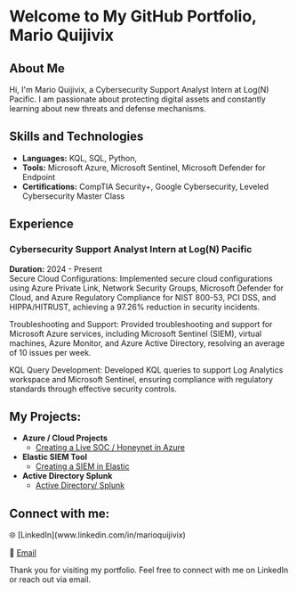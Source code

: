 # Welcome to My GitHub Portfolio, Mario Quijivix

## About Me
Hi, I'm Mario Quijivix, a Cybersecurity Support Analyst Intern at Log(N) Pacific. I am passionate about protecting digital assets and constantly learning about new threats and defense mechanisms. 
##  Skills and Technologies
- **Languages:** KQL, SQL, Python, 
- **Tools:** Microsoft Azure, Microsoft Sentinel, Microsoft Defender for Endpoint 
- **Certifications:** CompTIA Security+, Google Cybersecurity, Leveled Cybersecurity Master Class

## Experience
### Cybersecurity Support Analyst Intern at Log(N) Pacific
**Duration:** 2024 - Present  
Secure Cloud Configurations: Implemented secure cloud configurations using Azure Private Link, Network Security Groups, Microsoft Defender for Cloud, and Azure Regulatory Compliance for NIST 800-53, PCI DSS, and HIPPA/HITRUST, achieving a 97.26% reduction in security incidents.

Troubleshooting and Support: Provided troubleshooting and support for Microsoft Azure services, including Microsoft Sentinel (SIEM), virtual machines, Azure Monitor, and Azure Active Directory, resolving an average of 10 issues per week.

KQL Query Development: Developed KQL queries to support Log Analytics workspace and Microsoft Sentinel, ensuring compliance with regulatory standards through effective security controls.




<h2> My Projects:</h2>

- <b>Azure / Cloud Projects</b>
  - [Creating a Live SOC / Honeynet in Azure](https://github.com/mquijivix/Azure-SOC--Honeynet)
- <b>Elastic SIEM Tool</b>
  - [Creating a SIEM in Elastic](https://github.com/mquijivix/SIEM-)
- <b>Active Directory Splunk</b>
  - [Active Directory/ Splunk ](https://github.com/mquijivix/Active-Directory-and-Splunk-Project-/tree/main-)




<h2> Connect with me:</h2>
🌐 [LinkedIn](www.linkedin.com/in/marioquijivix)

📧 [Email](mailto:mquijivix3@gmail.com)

Thank you for visiting my portfolio. Feel free to connect with me on LinkedIn or reach out via email.



<!--
**mquijivix/mquijivix** is a ✨ _special_ ✨ repository because its `README.md` (this file) appears on your GitHub profile.

Here are some ideas to get you started:

- 🔭 I’m currently working on ...
- 🌱 I’m currently learning ...
- 👯 I’m looking to collaborate on ...
- 🤔 I’m looking for help with ...
- 💬 Ask me about ...
- 📫 How to reach me: ...
- 😄 Pronouns: ...
- ⚡ Fun fact: ...
-->
